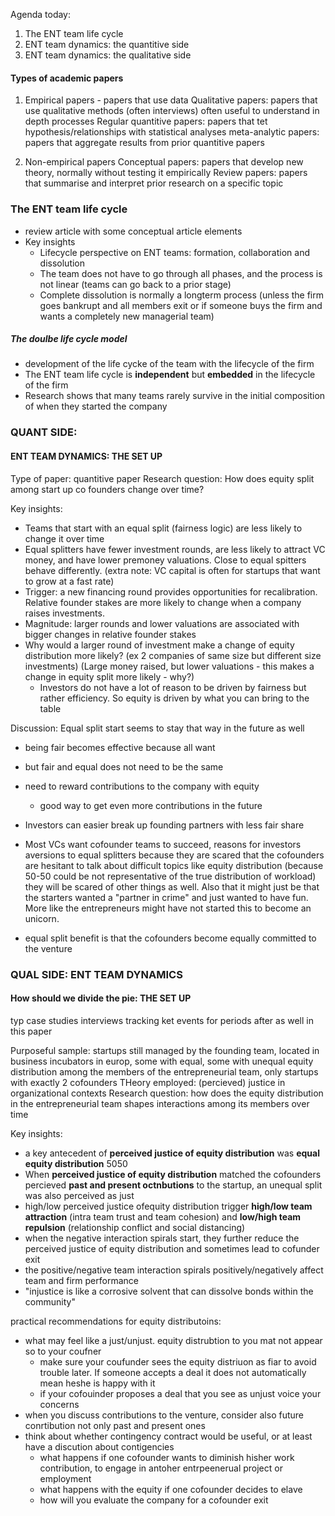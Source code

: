 Agenda today:
1. The ENT team life cycle
2. ENT team dynamics: the quantitive side
3. ENT team dynamics: the qualitative side

#### Types of academic papers
1. Empirical papers - papers that use data
Qualitative papers: papers that use qualitative methods (often interviews) often useful to understand in depth processes
Regular quantitive papers: papers that tet hypothesis/relationships with statistical analyses
meta-analytic papers: papers that aggregate results from prior quantitive papers

2. Non-empirical papers
Conceptual papers: papers that develop new theory, normally without testing it empirically
Review papers: papers that summarise and interpret prior research on a specific topic


### The ENT team life cycle

- review article with some conceptual article elements
- Key insights
	- Lifecycle perspective on ENT teams: formation, collaboration and dissolution
	- The team does not have to go through all phases, and the process is not linear (teams can go back to a prior stage)
	- Complete dissolution is normally a longterm process (unless the firm goes bankrupt and all members exit or if someone buys the firm and wants a completely new managerial team)

##### The doulbe life cycle model
- development of the life cycke of the team with the lifecycle of the firm
- The ENT team life cycle is **independent** but **embedded** in the lifecycle of the firm
- Research shows that many teams rarely survive in the initial composition of when they started the company


### QUANT SIDE:

#### ENT TEAM DYNAMICS: THE SET UP
Type of paper: quantitive paper
Research question: How does equity split among start up co founders change over time?

Key insights:
- Teams that start with an equal split (fairness logic) are less likely to change it over time
- Equal splitters have fewer investment rounds, are less likely to attract VC money, and have lower premoney valuations. Close to equal spitters behave differently. (extra note: VC capital is often for startups that want to grow at a fast rate)
- Trigger: a new financing round provides opportunities for recalibration. Relative founder stakes are more likely to change when a company raises investments.
- Magnitude: larger rounds and lower valuations are associated with bigger changes in relative founder stakes
- Why would a larger round of investment make a change of equity distribution more likely? (ex 2 companies of same size but different size investments) (Large money raised, but lower valuations - this makes a change in equity split more likely - why?)
	- Investors do not have a lot of reason to be driven by fairness but rather efficiency. So equity is driven by what you can bring to the table

Discussion:
Equal split start seems to stay that way in the future as well
- being fair becomes effective because all want
- but fair and equal does not need to be the same
- need to reward contributions to the company with equity
	- good way to get even more contributions in the future
- Investors can easier break up founding partners with less fair share
- Most VCs want cofounder teams to succeed, reasons for investors aversions to equal splitters because they are scared that the cofounders are hesitant to talk about difficult topics like equity distribution (because 50-50 could be not representative of the true distribution of workload) they will be scared of other things as well. Also that it might just be that the starters wanted a "partner in crime" and just wanted to have fun. More like the entrepreneurs might have not started this to become an unicorn.

- equal split benefit is that the cofounders become equally committed to the venture

### QUAL SIDE: ENT TEAM DYNAMICS
#### How should we divide the pie: THE SET UP

typ case studies
interviews tracking ket events for periods after as well in this paper

Purposeful sample: startups still managed by the founding team, located in business incubators in europ, some with equal, some with unequal equity distribution among the members of the entrepreneurial team, only startups with exactly 2 cofounders
THeory employed: (percieved) justice in organizational contexts
Research question: how does the equity distribution in the entrepreneurial team shapes interactions among its members over time

Key insights:
- a key antecedent of **perceived justice of equity distribution** was **equal** **equity distribution** 5050
- When **perceived justice of equity distribution** matched the cofounders percieved **past and present octnbutions** to the startup, an unequal split was also perceived as just
- high/low perceived justice ofequity distribution trigger **high/low team attraction** (intra team trust and team cohesion) and **low/high team repulsion** (relationship conflict and social distancing)
- when the negative interaction spirals start, they further reduce the perceived justice of equity distribution and sometimes lead to cofunder exit
- the positive/negative team interaction spirals positively/negatively affect team and firm performance
- "injustice is like a corrosive solvent that can dissolve bonds within the community"

practical recommendations for equity distributoins:
- what may feel like a just/unjust. equity distrubtion to you mat not appear so to your coufner
	- make sure your coufunder sees the equity distriuon as fiar to avoid trouble later. If someone accepts a deal it does not automatically mean heshe is happy with it
	- if your cofouinder proposes a deal that you see as unjust voice your concerns
- when you discuss contributions to the venture, consider also future conrtibution not only past and present ones
- think about whether contingency contract would be useful, or at least have a discution about contigencies
	- what happens if one cofounder wants to diminish hisher work contribution, to engage in antoher entrpeenerual project or employment
	- what happens with the equity if one cofounder decides to elave
	- how will you evaluate the company for a cofounder exit